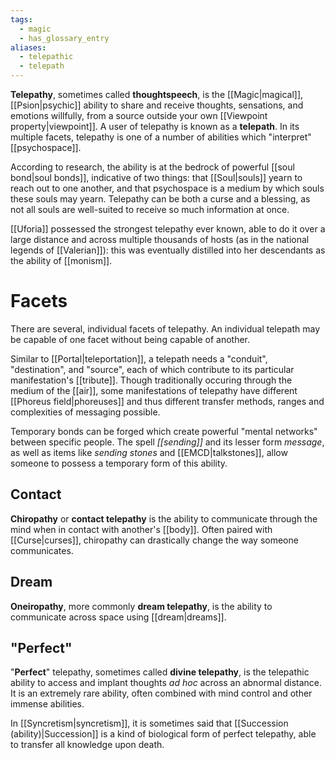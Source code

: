 ```yaml
---
tags:
  - magic
  - has_glossary_entry
aliases:
  - telepathic
  - telepath
---
```

**Telepathy**, sometimes called **thoughtspeech**, is the [[Magic|magical]], [[Psion|psychic]] ability to share and receive thoughts, sensations, and emotions willfully, from a source outside your own [[Viewpoint property|viewpoint]]. A user of telepathy is known as a **telepath**. In its multiple facets, telepathy is one of a number of abilities which "interpret" [[psychospace]].

According to research, the ability is at the bedrock of powerful [[soul bond|soul bonds]], indicative of two things: that [[Soul|souls]] yearn to reach out to one another, and that psychospace is a medium by which souls these souls may yearn. Telepathy can be both a curse and a blessing, as not all souls are well-suited to receive so much information at once.

[[Uforia]] possessed the strongest telepathy ever known, able to do it over a large distance and across multiple thousands of hosts (as in the national legends of [[Valerian]]): this was eventually distilled into her descendants as the ability of [[monism]].

# Facets

There are several, individual facets of telepathy. An individual telepath may be capable of one facet without being capable of another.

Similar to [[Portal|teleportation]], a telepath needs a "conduit", "destination", and "source", each of which contribute to its particular manifestation's [[tribute]]. Though traditionally occuring through the medium of the [[air]], some manifestations of telepathy have different [[Phoreus field|phoreuses]] and thus different transfer methods, ranges and complexities of messaging possible.

Temporary bonds can be forged which create powerful "mental networks" between specific people. The spell *[[sending]]* and its lesser form *message*, as well as items like *sending stones* and [[EMCD|talkstones]], allow someone to possess a temporary form of this ability.

## Contact
**Chiropathy** or **contact telepathy** is the ability to communicate through the mind when in contact with another's [[body]]. Often paired with [[Curse|curses]], chiropathy can drastically change the way someone communicates.

## Dream
**Oneiropathy**, more commonly **dream telepathy**, is the ability to communicate across space using [[dream|dreams]]. 

## "Perfect"

"**Perfect**" telepathy, sometimes called **divine telepathy**, is the telepathic ability to access and implant thoughts *ad hoc* across an abnormal distance. It is an extremely rare ability, often combined with mind control and other immense abilities.

In [[Syncretism|syncretism]], it is sometimes said that [[Succession (ability)|Succession]] is a kind of biological form of perfect telepathy, able to transfer all knowledge upon death. 